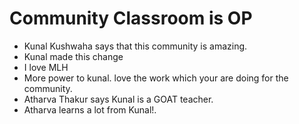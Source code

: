 # Community Classroom is OP

- Kunal Kushwaha says that this community is amazing.
- Kunal made this change
- I love MLH
- More power to kunal. love the work which your are doing for the community.
- Atharva Thakur says Kunal is a GOAT teacher.
- Atharva learns a lot from Kunal!.

